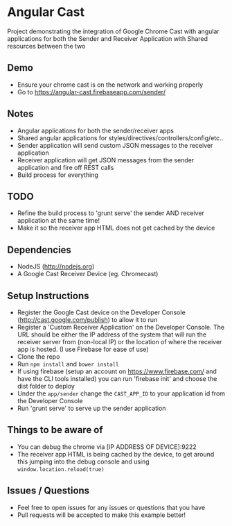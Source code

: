 # Angular Cast

Project demonstrating the integration of Google Chrome Cast with angular applications for both the Sender and Receiver Application with Shared resources between the two

## Demo
* Ensure your chrome cast is on the network and working properly
* Go to https://angular-cast.firebaseapp.com/sender/

## Notes
* Angular applications for both the sender/receiver apps
* Shared angular applications for styles/directives/controllers/config/etc..
* Sender application will send custom JSON messages to the receiver application
* Receiver application will get JSON messages from the sender application and fire off REST calls
* Build process for everything

## TODO
* Refine the build process to 'grunt serve' the sender AND receiver application at the same time!
* Make it so the receiver app HTML does not get cached by the device

## Dependencies
* NodeJS (http://nodejs.org)
* A Google Cast Receiver Device (eg. Chromecast)

## Setup Instructions
* Register the Google Cast device on the Developer Console (http://cast.google.com/publish) to allow it to run
* Register a 'Custom Receiver Application' on the Developer Console. The URL should be either the IP address of the system that will run the receiver server from (non-local IP) or the location of where the receiver app is hosted. (I use Firebase for ease of use)
* Clone the repo
* Run ```npm install``` and ```bower install```
* If using firebase (setup an account on https://www.firebase.com/ and have the CLI tools installed) you can run 'firebase init' and choose the dist folder to deploy
* Under the ```app/sender``` change the ```CAST_APP_ID``` to your application id from the Developer Console
* Run 'grunt serve' to serve up the sender application

## Things to be aware of
* You can debug the chrome via [IP ADDRESS OF DEVICE]:9222
* The receiver app HTML is being cached by the device, to get around this jumping into the debug console and using ```window.location.reload(true)```

## Issues / Questions
* Feel free to open issues for any issues or questions that you have
* Pull requests will be accepted to make this example better!